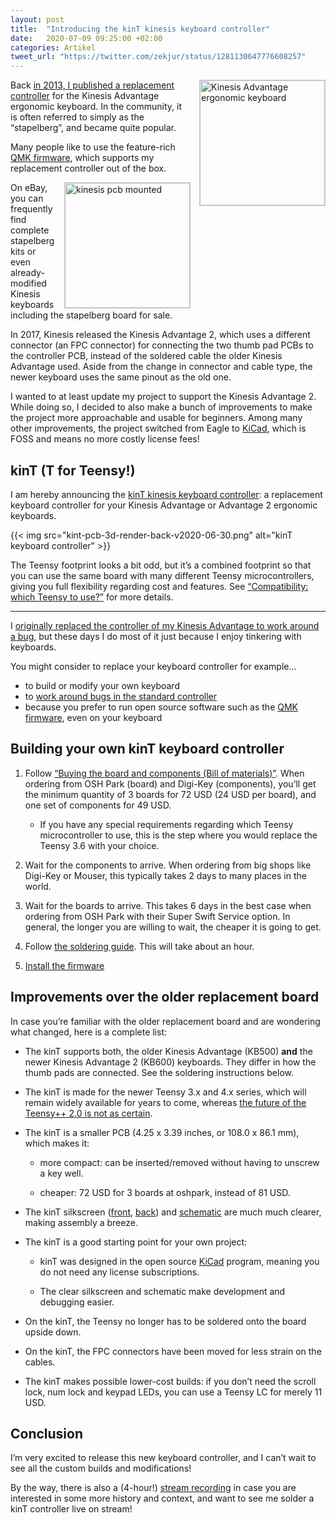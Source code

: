 ```yaml
---
layout: post
title:  "Introducing the kinT kinesis keyboard controller"
date:   2020-07-09 09:25:00 +02:00
categories: Artikel
tweet_url: "https://twitter.com/zekjur/status/1281130647776608257"
---
```


<a href="../../Bilder/2020-05-22-desk-setup-kinesis.jpg"><img
src="../../Bilder/2020-05-22-desk-setup-kinesis.jpg"
alt="Kinesis Advantage ergonomic keyboard"
width="200" align="right" style="border: 1px solid #ccc; margin-left: 1em"></a>

Back [in 2013, I published a replacement
controller](../2013-03-21-kinesis_custom_controller/) for the Kinesis Advantage
ergonomic keyboard. In the community, it is often referred to simply as the
“stapelberg”, and became quite popular.

Many people like to use the feature-rich [QMK firmware](https://docs.qmk.fm/),
which supports my replacement controller out of the box.

<a href="../../Bilder/kinesis-pcb-mounted.jpg"><img
src="../../Bilder/kinesis-pcb-mounted.jpg"
alt="kinesis pcb mounted"
width="200" align="right" style="border: 1px solid #ccc; margin-left: 1em"></a>

On eBay, you can frequently find complete stapelberg kits or even
already-modified Kinesis keyboards including the stapelberg board for sale.

In 2017, Kinesis released the Kinesis Advantage 2, which uses a different
connector (an FPC connector) for connecting the two thumb pad PCBs to the
controller PCB, instead of the soldered cable the older Kinesis Advantage
used. Aside from the change in connector and cable type, the newer keyboard uses
the same pinout as the old one.

I wanted to at least update my project to support the Kinesis Advantage 2. While
doing so, I decided to also make a bunch of improvements to make the project
more approachable and usable for beginners. Among many other improvements, the
project switched from Eagle to [KiCad](https://kicad-pcb.org/), which is FOSS
and means no more costly license fees!

## kinT (T for Teensy!)

I am hereby announcing the [kinT kinesis keyboard
controller](https://github.com/kinx-project/kint): a replacement keyboard
controller for your Kinesis Advantage or Advantage 2 ergonomic keyboards.

{{< img src="kint-pcb-3d-render-back-v2020-06-30.png" alt="kinT keyboard controller" >}}

The Teensy footprint looks a bit odd, but it’s a combined footprint so that you
can use the same board with many different Teensy microcontrollers, giving you
full flexibility regarding cost and features. See [“Compatibility: which Teensy
to
use?”](https://github.com/kinx-project/kint#compatibility-which-teensy-to-use)
for more details.

---

I [originally replaced the controller of my Kinesis Advantage to work around a
bug](../2013-03-21-kinesis_custom_controller/), but these days I do most of it
just because I enjoy tinkering with keyboards.

You might consider to replace your keyboard controller for example…

* to build or modify your own keyboard
* to [work around bugs in the standard controller](https://michael.stapelberg.ch/posts/2013-03-21-kinesis_custom_controller/)
* because you prefer to run open source software such as the [QMK firmware](https://docs.qmk.fm/), even on your keyboard

## Building your own kinT keyboard controller

1. Follow [“Buying the board and components (Bill of
   materials)”](https://github.com/kinx-project/kint#buying-the-board-and-components-bill-of-materials). When
   ordering from OSH Park (board) and Digi-Key (components), you’ll get the
   minimum quantity of 3 boards for 72 USD (24 USD per board), and one set of
   components for 49 USD.

   * If you have any special requirements regarding which Teensy microcontroller
     to use, this is the step where you would replace the Teensy 3.6 with your
     choice.

1. Wait for the components to arrive. When ordering from big shops like Digi-Key
   or Mouser, this typically takes 2 days to many places in the world.

1. Wait for the boards to arrive. This takes 6 days in the best case when
   ordering from OSH Park with their Super Swift Service option. In general, the
   longer you are willing to wait, the cheaper it is going to get.

1. Follow [the soldering
   guide](https://github.com/kinx-project/kint#soldering). This will take about
   an hour.
   
1. [Install the firmware](https://github.com/kinx-project/kint#installing-the-firmware)

## Improvements over the older replacement board

In case you’re familiar with the older replacement board and are wondering what
changed, here is a complete list:

* The kinT supports both, the older Kinesis Advantage (KB500) **and** the newer
  Kinesis Advantage 2 (KB600) keyboards. They differ in how the thumb pads are
  connected. See the soldering instructions below.

* The kinT is made for the newer Teensy 3.x and 4.x series, which will remain
  widely available for years to come, whereas [the future of the Teensy++ 2.0 is
  not as certain](https://www.pjrc.com/store/teensypp.html).

* The kinT is a smaller PCB (4.25 x 3.39 inches, or 108.0 x 86.1 mm), which makes it:

   * more compact: can be inserted/removed without having to unscrew a key well.

   * cheaper: 72 USD for 3 boards at oshpark, instead of 81 USD.

* The kinT silkscreen
  ([front](https://raw.githubusercontent.com/kinx-project/kint/44e6c8be96a0e1e13ada5eafdeba8c51a2d6c9e8/pcb-3d-render-front-v2020-06-23.png),
  [back](https://raw.githubusercontent.com/kinx-project/kint/44e6c8be96a0e1e13ada5eafdeba8c51a2d6c9e8/pcb-3d-render-back-v2020-06-23.png))
  and
  [schematic](https://github.com/kinx-project/kint/blob/44e6c8be96a0e1e13ada5eafdeba8c51a2d6c9e8/schematic-v2020-06-23.pdf)
  are much much clearer, making assembly a breeze.

* The kinT is a good starting point for your own project:

   * kinT was designed in the open source [KiCad](https://kicad-pcb.org/)
     program, meaning you do not need any license subscriptions.

   * The clear silkscreen and schematic make development and debugging easier.

* On the kinT, the Teensy no longer has to be soldered onto the board upside down.

* On the kinT, the FPC connectors have been moved for less strain on the cables.

* The kinT makes possible lower-cost builds: if you don’t need the scroll lock,
  num lock and keypad LEDs, you can use a Teensy LC for merely 11 USD.

## Conclusion

I’m very excited to release this new keyboard controller, and I can’t wait to
see all the custom builds and modifications!

By the way, there is also a (4-hour!) [stream
recording](https://youtu.be/I0kwQbnhlfk) in case you are interested in some more
history and context, and want to see me solder a kinT controller live on stream!
